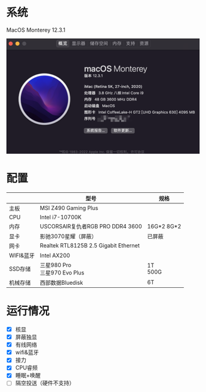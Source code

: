 # 系统

MacOS Monterey 12.3.1

<img src="./image-system.png" alt="image-20220414205007565" style="zoom:50%;" />

# 配置

|           | 型号                                  | 规格         |
| --------- | ------------------------------------- | ------------ |
| 主板      | MSI Z490 Gaming Plus                  |              |
| CPU       | Intel i7-10700K                       |              |
| 内存      | USCORSAIR复仇者RGB PRO DDR4 3600      | 16G\*2 8G\*2 |
| 显卡      | 影驰3070星耀（屏蔽）                  | 已屏蔽       |
| 网卡      | Realtek RTL8125B 2.5 Gigabit Ethernet |              |
| WIFI&蓝牙 | Intel AX200                           |              |
| SSD存储   | 三星980 Pro<br />三星970 Evo Plus     | 1T<br />500G |
| 机械存储  | 西部数据Bluedisk                      | 6T           |

# 运行情况

- [x] 核显
- [x] 屏蔽独显
- [x] 有线网络
- [x] wifi&蓝牙
- [x] 接力
- [x] CPU睿频
- [x] 睡眠+唤醒
- [ ] 隔空投送（硬件不支持）